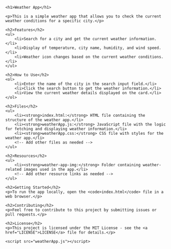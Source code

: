     <h1>Weather App</h1>

    <p>This is a simple weather app that allows you to check the current weather conditions for a specific city.</p>

    <h2>Features</h2>
    <ul>
        <li>Search for a city and get the current weather information.</li>
        <li>Display of temperature, city name, humidity, and wind speed.</li>
        <li>Weather icon changes based on the current weather conditions.</li>
    </ul>

    <h2>How to Use</h2>
    <ol>
        <li>Enter the name of the city in the search input field.</li>
        <li>Click the search button to get the weather information.</li>
        <li>View the current weather details displayed on the card.</li>
    </ol>

    <h2>Files</h2>
    <ul>
        <li><strong>index.html:</strong> HTML file containing the structure of the weather app.</li>
        <li><strong>weatherApp.js:</strong> JavaScript file with the logic for fetching and displaying weather information.</li>
        <li><strong>weatherApp.css:</strong> CSS file with styles for the weather app.</li>
        <!-- Add other files as needed -->
    </ul>

    <h2>Resources</h2>
    <ul>
        <li><strong>weather-app-img:</strong> Folder containing weather-related images used in the app.</li>
        <!-- Add other resource links as needed -->
    </ul>

    <h2>Getting Started</h2>
    <p>To run the app locally, open the <code>index.html</code> file in a web browser.</p>

    <h2>Contributing</h2>
    <p>Feel free to contribute to this project by submitting issues or pull requests.</p>

    <h2>License</h2>
    <p>This project is licensed under the MIT License - see the <a href="LICENSE">LICENSE</a> file for details.</p>

    <script src="weatherApp.js"></script>
